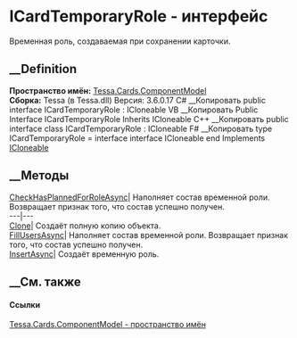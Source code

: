 # ICardTemporaryRole - интерфейс
Временная роль, создаваемая при сохранении карточки.
## __Definition
 **Пространство имён:**
[Tessa.Cards.ComponentModel](N_Tessa_Cards_ComponentModel.htm)  
 **Сборка:** Tessa (в Tessa.dll) Версия: 3.6.0.17
C# __Копировать
     public interface ICardTemporaryRole : ICloneable
VB __Копировать
     Public Interface ICardTemporaryRole
    	Inherits ICloneable
C++ __Копировать
     public interface class ICardTemporaryRole : ICloneable
F# __Копировать
     type ICardTemporaryRole = 
        interface
            interface ICloneable
        end
Implements
    [ICloneable](https://learn.microsoft.com/dotnet/api/system.icloneable)
##  __Методы
[CheckHasPlannedForRoleAsync](M_Tessa_Cards_ComponentModel_ICardTemporaryRole_CheckHasPlannedForRoleAsync.htm)|
Наполняет состав временной роли. Возвращает признак того, что состав успешно
получен.  
---|---  
[Clone](M_Tessa_Cards_ComponentModel_ICardTemporaryRole_Clone.htm)| Создаёт
полную копию объекта.  
[FillUsersAsync](M_Tessa_Cards_ComponentModel_ICardTemporaryRole_FillUsersAsync.htm)|
Наполняет состав временной роли. Возвращает признак того, что состав успешно
получен.  
[InsertAsync](M_Tessa_Cards_ComponentModel_ICardTemporaryRole_InsertAsync.htm)|
Создаёт временную роль.  
##  __См. также
#### Ссылки
[Tessa.Cards.ComponentModel - пространство
имён](N_Tessa_Cards_ComponentModel.htm)
